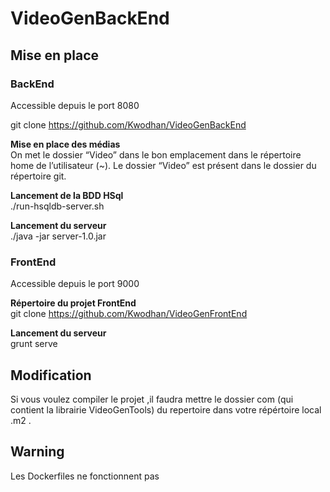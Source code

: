 # VideoGenBackEnd

## Mise en place

### BackEnd
Accessible depuis le port 8080

git clone https://github.com/Kwodhan/VideoGenBackEnd

**Mise en place des médias**      
On met le dossier “Video” dans le bon emplacement dans le répertoire home de l’utilisateur (~). Le dossier “Video” est présent dans le dossier du répertoire git.

**Lancement de la BDD HSql**      
./run-hsqldb-server.sh

**Lancement du serveur**      
./java -jar server-1.0.jar

### FrontEnd
Accessible depuis le port 9000

**Répertoire du projet FrontEnd**      
git clone https://github.com/Kwodhan/VideoGenFrontEnd

**Lancement du serveur**      
grunt serve

## Modification

Si vous voulez compiler le projet ,il faudra mettre le dossier com (qui contient la librairie VideoGenTools) du repertoire dans votre répértoire local .m2 .

## Warning

Les Dockerfiles ne fonctionnent pas
